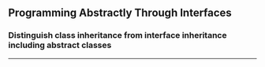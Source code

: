 ## Programming Abstractly Through Interfaces
### Distinguish class inheritance from interface inheritance including abstract classes
-----
